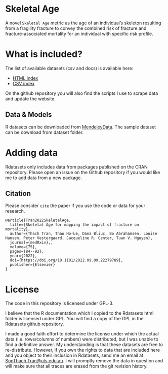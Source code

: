 
# Skeletal Age 

A novel `Skeletal Age` metric as the age of an individual’s skeleton resulting from a fragility fracture to convey the combined risk of fracture and fracture-associated mortality for an individual with specific risk profile.

# What is included?

The list of available datasets (csv and docs) is available here:

  - [HTML
    index](https://vincentarelbundock.github.io/Rdatasets/articles/data.html)
  - [CSV
    index](https://raw.githubusercontent.com/vincentarelbundock/Rdatasets/master/datasets.csv)

On the github repository you will also find the scripts I use to scrape
data and update the website.

## Data & Models
R datasets can be downloaded from [MendeleyData](https://data.mendeley.com/datasets/56rmx5bjcr/1). The sample dataset can be download from dataset folder.

# Adding data

Rdatasets only includes data from packages published on the CRAN
repository. Please open an issue on the Github repository if you would
like me to add data from a new package.

## Citation
Please consider `cite` the paper if you use the code or data for your research.
```
@article{Tran2022SkeletalAge,
  title={Skeletal Age for mapping the impact of fracture on mortality},
  author={Thach Tran, Thao Ho-Le, Dana Bliuc, Bo Abrahamsen, Louise Hansen, Peter Vestergaard, Jacqueline R. Center, Tuan V. Nguyen},
  journal={medRxiv},,
  volume={75},
  pages={84--92},
  year={2022},
  doi={https://doi.org/10.1101/2022.09.09.22279789},
  publisher={Elsevier}  
}
```

# License

The code in this repository is licensed under GPL-3.

I believe that the R documentation which I copied to the Rdatasets html
folder is licensed under GPL. You will find a copy of the GPL in the
Rdatasets github repository.

I made a good faith effort to determine the license under which the
actual data (i.e. rows/columns of numbers) were distributed, but I was
unable to find a definitive answer. My understanding is that these
datasets are free to re-distribute. However, if you own the rights to
data that are included here and you object to their inclusion in
Rdatasets, send me an email at <SonThach.Tran@uts.edu.au>. I
will promptly remove the data in question and will make sure that all
traces are erased from the git revision history.
